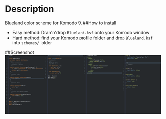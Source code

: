 Description
=====================
Blueland color scheme for Komodo 9.
##How to install
* Easy method: Dran'n'drop `Blueland.ksf` onto your Komodo window
* Hard method: find your Komodo profile folder and drop `Blueland.ksf` into `schemes/` folder

##Screenshot
![Screen](screenshot.png)